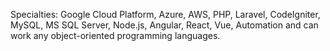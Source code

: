 Specialties: 
Google Cloud Platform, Azure, AWS, PHP, Laravel, CodeIgniter, MySQL, MS SQL Server, Node.js, Angular, React, Vue, Automation and can work any object-oriented programming languages.
